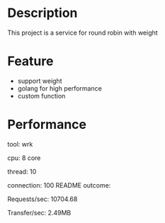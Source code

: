 # Description
This project is a service for round robin with weight

# Feature
- support weight
- golang for high performance
- custom function

# Performance
tool: wrk

cpu: 8 core

thread: 10

connection: 100
README
outcome:

Requests/sec:  10704.68

Transfer/sec:  2.49MB
